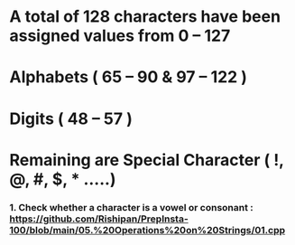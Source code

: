 # A total of 128 characters have been assigned values from 0 – 127

# Alphabets ( 65 – 90 & 97 – 122 )

# Digits ( 48 – 57 )

# Remaining are Special Character ( !, @, #, $, \* …..)

### 1. Check whether a character is a vowel or consonant : https://github.com/Rishipan/PrepInsta-100/blob/main/05.%20Operations%20on%20Strings/01.cpp
